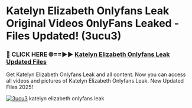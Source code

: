 # Katelyn Elizabeth Onlyfans Leak Original Videos 0nlyFans Leaked - Files Updated! (3ucu3)

<h3>🔴 CLICK HERE 🌐==►► <a href="https://tinyurl.com/x26r9saj" rel="nofollow">Katelyn Elizabeth Onlyfans Leak Updated Files</a></h3>

Get Katelyn Elizabeth Onlyfans Leak and all content. Now you can access all videos and pictures of Katelyn Elizabeth Onlyfans Leak. New Updated Files 2025!

[![3ucu3](https://i.imgur.com/LkgZPqh.gif)](https://tinyurl.com/x26r9saj)
katelyn elizabeth onlyfans leak